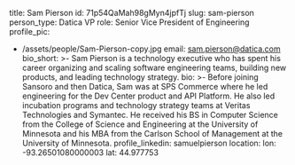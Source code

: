 title: Sam Pierson
id: 71p54QaMah98gMyn4jpfTj
slug: sam-pierson
person_type: Datica VP
role: Senior Vice President of Engineering
profile_pic:
  - /assets/people/Sam-Pierson-copy.jpg
email: sam.pierson@datica.com
bio_short: >-
  Sam Pierson is a technology executive who has spent his career organizing and
  scaling software engineering teams, building new products, and leading
  technology strategy. 
bio: >-
  Before joining Sansoro and then Datica, Sam was at SPS Commerce where he led
  engineering for the Dev Center product and API Platform. He also led
  incubation programs and technology strategy teams at Veritas Technologies and
  Symantec. He received his BS in Computer Science from the College of Science
  and Engineering at the University of Minnesota and his MBA from the Carlson
  School of Management at the University of Minnesota.
profile_linkedin: samuelpierson
location:
  lon: -93.26501080000003
  lat: 44.977753
